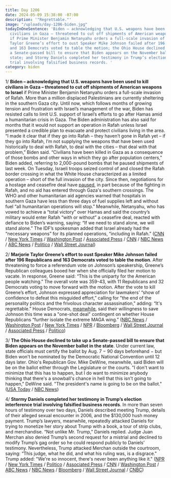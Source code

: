 ```yaml
---
title: Day 1206
date: 2024-05-09 15:38:00 -07:00
description: '"Regrettable."'
image: "/uploads/day-1206-biden.jpg"
todayInOneSentence: 'Biden – acknowledging that U.S. weapons have been used to kill
  civilians in Gaza – threatened to cut off shipments of American weapons to Israel
  if Prime Minister Benjamin Netanyahu orders a full-scale invasion of Rafah; Marjorie
  Taylor Greene’s effort to oust Speaker Mike Johnson failed after 196 Republicans
  and 163 Democrats voted to table the motion; the Ohio House declined to take up
  a Senate-passed bill to ensure that Biden appears on the November ballot in the
  state; and Stormy Daniels completed her testimony in Trump’s election interference
  trial involving falsified business records. '
category: biden
---
```


1/ **Biden – acknowledging that U.S. weapons have been used to kill civilians in Gaza – threatened to cut off shipments of American weapons to Israel** if Prime Minister Benjamin Netanyahu orders a full-scale invasion of Rafah. More than a million displaced Palestinians are currently sheltering in the southern Gaza city. Until now, which follows months of growing tension and frustration with Israel’s management of the war, Biden has resisted calls to limit U.S. support of Israel’s efforts to go after Hamas amid a humanitarian crisis in Gaza. The Biden administration has also said for months that it would not support an operation in Rafah unless Israel presented a credible plan to evacuate and protect civilians living in the area. “I made it clear that if they go into Rafah – they haven’t gone in Rafah yet – if they go into Rafah, I’m not supplying the weapons that have been used historically to deal with Rafah, to deal with the cities – that deal with that problem,” Biden said. “Civilians have been killed in Gaza as a consequence of those bombs and other ways in which they go after population centers,” Biden added, referring to 2,000-pound bombs that he paused shipments of last week. On Tuesday, Israeli troops seized control of and closed the Rafah border crossing in what the White House characterized as a limited operation – short of the full invasion of the city. Since then, negotiations for a hostage and ceasefire deal have [paused](https://www.politico.com/news/2024/05/09/israel-hamas-hostage-deal-talks-are-paused-amid-ongoing-rafah-fighting-00157059), in part because of the fighting in Rafah, and no aid has entered through Gaza's southern crossings. The WHO and other humanitarian aid agencies warned that hospitals in southern Gaza have less than three days of fuel supplies left and without fuel “all humanitarian operations will stop.” Meanwhile, Netanyahu, who has vowed to achieve a “total victory” over Hamas and said the country’s military would enter Rafah “with or without” a ceasefire deal, reacted with defiance to Biden’s warning, saying: “If we need to stand alone, we will stand alone.” The IDF’s spokesman added that Israel already had the “necessary weapons” for its planned operations, “including in Rafah.” ([CNN](https://www.cnn.com/2024/05/08/politics/joe-biden-interview-cnntv) / [New York Times](https://www.nytimes.com/live/2024/05/09/world/israel-gaza-war-hamas-rafah) / [Washington Post](https://www.washingtonpost.com/politics/2024/05/08/biden-threatens-suspension-military-aid-israel/) / [Associated Press](https://apnews.com/article/israel-weapons-shipment-us-eed365ebef0477ba74bf9848cacae4f4) / [CNN](https://www.cnn.com/middleeast/live-news/israel-hamas-war-gaza-news-05-09-24/index.html) / [NBC News](https://www.nbcnews.com/politics/white-house/biden-confirms-american-bombs-killed-palestinian-civilians-rcna151377) / [ABC News](https://abcnews.go.com/Politics/biden-us-provide-israel-weapons-major-rafah-invasion/story?id=110045993) / [Politico](https://www.politico.com/news/2024/05/08/biden-says-u-s-will-cut-off-offensive-weapons-to-israel-if-they-go-into-rafah-00156943) / [Wall Street Journal](https://www.wsj.com/world/middle-east/bidens-threat-to-freeze-some-weapons-deliveries-raises-alarm-in-israel-cb5400cb?mod=hp_lead_pos1))

2/ **Marjorie Taylor Greene’s effort to oust Speaker Mike Johnson failed after 196 Republicans and 163 Democrats voted to table the motion**. After threatening to force a referendum vote on Johnson’s speakership, Greene’s Republican colleagues booed her when she officially filed her motion to vacate. In response, Greene said: “This is the uniparty for the American people watching.” The overall vote was 359-43, with 11 Republicans and 32 Democrats voting to move forward with the motion. After the vote to kill Greene’s effort, Johnson expressed appreciation for lawmakers’ “show of confidence to defeat this misguided effort,” calling for "the end of the personality politics and the frivolous character assassination," adding: “It's regrettable.” House Democrats, [meanwhile](https://www.axios.com/2024/05/09/democrats-mike-johnson-motion-to-vacate), said their willingness to save Johnson this time was a "one-shot deal" contingent on whether House Republicans “further isolate the extreme MAGA wing.” ([NBC News](https://www.nbcnews.com/politics/congress/rep-marjorie-taylor-greene-forcing-vote-oust-speaker-johnson-ukraine-a-rcna148389) / [Washington Post](https://www.washingtonpost.com/politics/2024/05/08/motion-to-vacate-house-speaker-marjorie-taylor-greene-mike-johnson/) / [New York Times](https://www.nytimes.com/2024/05/08/us/politics/greene-johnson-vacate.html) / [NPR](https://www.npr.org/2024/05/08/1249484871/bid-to-oust-speaker-johnson-fails) / [Bloomberg](https://www.bloomberg.com/news/articles/2024-05-08/hardliner-greene-moves-to-force-vote-on-ousting-speaker-johnson?sref=MIBMEEoj) / [Wall Street Journal](https://www.wsj.com/politics/policy/marjorie-taylor-greene-mike-johnson-vote-ouster-75d17cd7) / [Associated Press](https://apnews.com/article/speaker-johnson-ouster-failed-marjorie-taylor-greene-11b3f1fa0c3b18a87d6ef797da739972) / [Politico](https://www.politico.com/live-updates/2024/05/09/congress/everybody-hates-mtg-00157030))

3/ **The Ohio House declined to take up a Senate-passed bill to ensure that Biden appears on the November ballot in the state**. Under current law, state officials must certify the ballot by Aug. 7 − 90 days beforehand − but Biden won't be nominated by the Democratic National Convention until 12 days later. Ohio's Republican Gov. Mike DeWine, meanwhile, said Biden will be on the ballot either through the Legislature or the courts. "I don't want to minimize that this has to happen, but I do want to minimize anybody thinking that there's a snowball's chance in hell that this isn't going to happen," DeWine said. "The president's name is going to be on the ballot." ([USA Today](https://www.usatoday.com/story/news/politics/elections/2024/05/08/joe-biden-ohio-ballot-mike-dewine/73620775007/) / [NBC News](https://www.nbcnews.com/politics/2024-election/ohio-lawmakers-are-odds-effort-ensure-biden-appears-november-ballot-rcna151369))

4/ **Stormy Daniels completed her testimony in Trump’s election interference trial involving falsified business records**. In more than seven hours of testimony over two days, Daniels described meeting Trump, details of their alleged sexual encounter in 2006, and the $130,000 hush money payment. Trump’s lawyers, meanwhile, repeatedly attacked Daniels for trying to monetize her story about Trump with a book, a tour of strip clubs, and merchandise. “Not unlike Mr. Trump,” Daniels replied. Judge Juan Merchan also denied Trump’s second request for a mistrial and declined to modify Trump’s gag order so he could respond publicly to Daniels’ testimony. Nevertheless, Trump attacked Merchan outside the courtroom, saying: “This judge, what he did, and what his ruling was, is a disgrace." Trump added: "We're so innocent, there's never been anything like it." ([NPR](https://www.npr.org/2024/05/09/1250172422/stormy-daniels-trump-trial-new-york) / [New York Times](https://www.nytimes.com/live/2024/05/09/nyregion/trump-trial-stormy-daniels) / [Politico](https://www.politico.com/live-updates/2024/05/09/trump-hush-money-criminal-trial/testimony-done-for-the-day-00157156) / [Associated Press](https://apnews.com/trump-trial-hush-money-live-updates-stormy-daniels-day-14#0000018f-5f09-de64-afbf-5fe9a7630000) / [CNN](https://www.cnn.com/politics/live-news/trump-hush-money-trial-05-09-24/index.html?tab=Catch+Up) / [Washington Post](https://www.washingtonpost.com/politics/2024/05/09/trump-hush-money-trial-live-updates-stormy-daniels-testimony/) / [ABC News](https://abcnews.go.com/US/live-updates/trump-hush-money-trial/?id=110052829) / [NBC News](https://www.nbcnews.com/politics/donald-trump/live-blog/trump-hush-money-trial-stormy-daniels-day-14-live-updates-rcna150794) / [Bloomberg](https://www.bloomberg.com/news/live-blog/2024-05-09/donald-trump-criminal-trial-may-9?srnd=homepage-americas&sref=MIBMEEoj) / [Wall Street Journal](https://www.wsj.com/us-news/stormy-daniels-testimony-hush-money-trial-7edc4ed5?mod=hp_lead_pos3) / [CNBC](https://www.cnbc.com/2024/05/09/trump-trial-stormy-daniels-testimony-hush-money-case.html))

